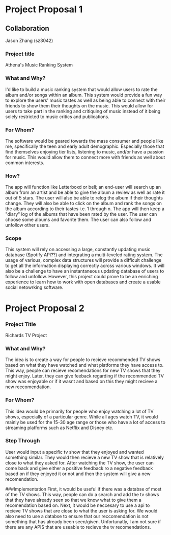 # Project Proposal 1

## Collaboration
Jason Zhang (sz3042)

### Project title
Athena's Music Ranking System

### What and Why?
I'd like to build a music ranking system that would allow users to rate the album and/or songs within an album. This system would provide a fun way to explore the users' music tastes as well as being able to connect with their friends to show them their thoughts on the music. This would allow for users to take part in the ranking and critiquing of music instead of it being solely restricted to music critics and publications. 

### For Whom?
The software would be geared towards the mass consumer and people like me, specifically the teen and early adult demographic. Especially those that find themselves enjoying tier lists, listening to music, and/or have a passion for music. This would allow them to connect more with friends as well about common interests.

### How?
The app will function like Letterboxd or beli; an end-user will search up an album from an artist and be able to give the album a review as well as rate it out of 5 stars. The user will also be able to relog the album if their thoughts change. They will also be able to click on the album and rank the songs on the album according to their tastes i.e. 1 through n. The app will then keep a "diary" log of the albums that have been rated by the user. The user can choose some albums and favorite them. The user can also follow and unfollow other users.

### Scope
This system will rely on accessing a large, constantly updating music database (Spotify API??) and integrating a multi-leveled rating system. The usage of various, complex data structures will provide a difficult challenge to get all the information displaying correctly across various windows. It will also be a challenge to have an instantaneous updating database of users to follow and unfollow. However, this project could prove to be an enriching experience to learn how to work with open databases and create a usable social netowrking software.

# Project Proposal 2

### Project Title
Richards TV Project

### What and Why?
The idea is to create a way for people to recieve recommended TV shows based on what they have watched and what platforms they have access to. This way, people can recieve recomendations for new TV shows that they might enjoy. Later, they can give feeback regarding if the recommended TV show was enjoyable or if it wasnt and based on this they might recieve a new reccomendation.

### For Whom?
This idea would be primarily for people who enjoy watching a lot of TV shows, especially of a particular genre. While all ages watch TV, it would mainly be used for the 15-30 age range or those who have a lot of access to streaming platforms such as Netflix and Disney etc. 

### Step Through
User would input a specific tv show that they enjoyed and wanted something similar. They would then recieve a new TV show that is relatively close to what they asked for. After watching the TV show, the user can come back and give either a positive feedback ro a negative feedback based on if they enjoyed it or not and then the system will give a new recomendation.

###Implementation
First, it would be useful if there was a databse of most of the TV shows. This way, people can do a search and add the tv shows that they have already seen so that we know what to give them a recomendation based on. Next, it would be neccesary to use a api to recieve TV shows that are close to what the user is asking for. We would also need to use a databse to ensure that our reccomendation is not something that has already been seen/given. Unfortunatly, I am not sure if there are any APIS that are useable to recieve the tv recomendations.
